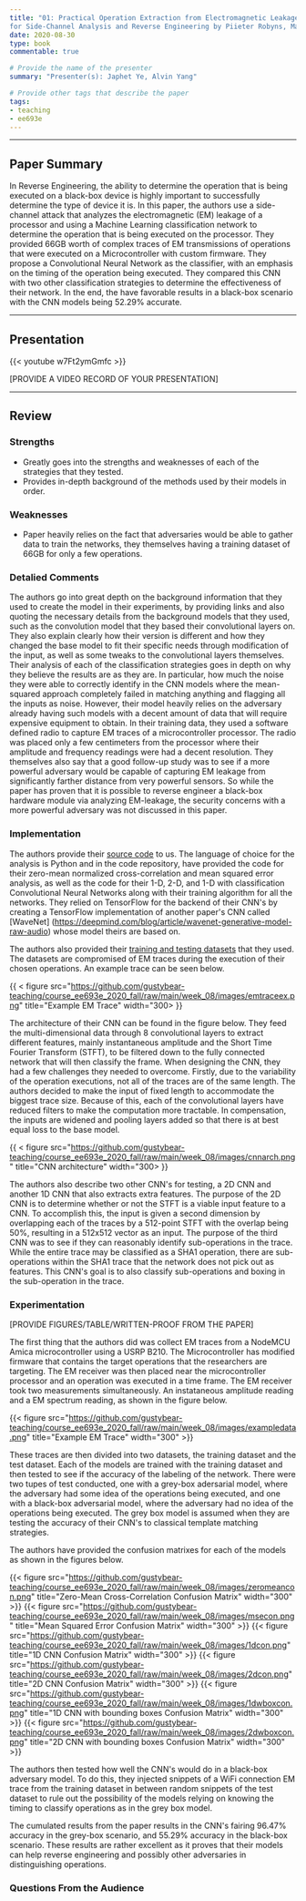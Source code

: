 ```yaml
---
title: "01: Practical Operation Extraction from Electromagnetic Leakage
for Side-Channel Analysis and Reverse Engineering by Piieter Robyns, Mariona Di Martino, Dennis Giese, Wim, Lamotte, Peter Quax, Guevara Noubir"
date: 2020-08-30
type: book
commentable: true

# Provide the name of the presenter
summary: "Presenter(s): Japhet Ye, Alvin Yang"

# Provide other tags that describe the paper
tags:
- teaching
- ee693e
---
```


***
## Paper Summary
In Reverse Engineering, the ability to determine the operation that is being executed on a black-box device is highly important to successfully determine the type of device it is. In this paper, the authors use a side-channel attack that analyzes the electromagnetic (EM) leakage of a processor and using a Machine Learning classification network to determine the operation that is being executed on the processor. They provided 66GB worth of complex traces of EM transmissions of operations that were executed on a Microcontroller with custom firmware. They propose a Convolutional Neural Network as the classifier, with an emphasis on the timing of the operation being executed. They compared this CNN with two other classification strategies to determine the effectiveness of their network. In the end, the have favorable results in a black-box scenario with the CNN models being 52.29% accurate.
***

## Presentation
{{< youtube w7Ft2ymGmfc >}}

[PROVIDE A VIDEO RECORD OF YOUR PRESENTATION]
***

## Review
### Strengths
- Greatly goes into the strengths and weaknesses of each of the strategies that they tested.
- Provides in-depth background of the methods used by their models in order.

### Weaknesses
- Paper heavily relies on the fact that adversaries would be able to gather data to train the networks, they themselves having a training dataset of 66GB for only a few operations.


### Detalied Comments
The authors go into great depth on the background information that they used to create the model in  their experiments, by providing links and also quoting the necessary details from the background models that they used, such as the convolution model that they based their convolutional layers on. They also explain clearly how their version is different and how they changed the base model to fit their specific needs through modification of the input, as well as some tweaks to the convolutional layers themselves. 
Their analysis of each of  the classification strategies goes in depth on why they believe the results are as they are. In particular, how much the noise they were able to correctly identify in the CNN models where the mean-squared approach completely failed in matching anything and flagging all the inputs as noise.
However, their model heavily relies on the adversary already having such models with a decent amount of data that will require expensive equipment to obtain. In their training data,  they used a software defined radio to capture EM traces of a microcontroller processor. The radio was placed only a few centimeters from the processor where their amplitude and frequency readings were had a decent resolution. They themselves also say that a good follow-up study was to see if a more powerful adversary would be capable of capturing EM leakage from significantly farther distance from very powerful sensors. So while the paper has proven that it is possible to reverse engineer a black-box hardware module via analyzing EM-leakage, the security concerns with a more powerful adversary was not discussed in this paper.

### Implementation
The authors provide their [source code](https://github.com/rpp0/em-operation-extraction) to us. The language of choice for the analysis is Python and in the code repository, have provided the code for their zero-mean normalized cross-correlation and mean squared error analysis, as well as the code for their 1-D, 2-D, and 1-D with classification Convolutional Neural Networks along with their training algorithm for all the networks. They relied on TensorFlow for the backend of their CNN's by creating a TensorFlow implementation of another paper's CNN called [WaveNet] (https://deepmind.com/blog/article/wavenet-generative-model-raw-audio) whose model theirs are based on. 

The authors also provided their [training and testing datasets](http://wisecdata.ccs.neu.edu/) that they used. The datasets are compromised of EM traces during the execution of their chosen operations. An example trace can be seen below.

{{ < figure src="https://github.com/gustybear-teaching/course_ee693e_2020_fall/raw/main/week_08/images/emtraceex.png" title="Example EM Trace" width="300> }}

The architecture of their CNN can be found in the figure below. They feed the multi-dimensional data through 8 convolutional layers to extract different features, mainly instantaneous amplitude and the Short Time Fourier Transform (STFT), to be filtered down to the fully connected network that will then classify the frame. When designing the CNN, they had a few challenges they needed to overcome. Firstly, due to the variability of the operation executions, not all of the traces are of the same length. The authors decided to make the input of fixed length to accommodate the biggest trace size. Because of this, each of the convolutional layers have reduced filters to make the computation more tractable. In compensation, the inputs are widened and pooling layers added so that there is at best equal loss to the base model.

{{ < figure src="https://github.com/gustybear-teaching/course_ee693e_2020_fall/raw/main/week_08/images/cnnarch.png" title="CNN architecture" width="300> }}

The authors also describe two other CNN's for testing, a 2D CNN and another 1D CNN that also extracts extra features. The purpose of the 2D CNN is to determine whether or not the STFT is a viable input feature to a CNN. To accomplish this, the input is given a second dimension by overlapping each of the traces by a 512-point STFT with the overlap being 50%, resulting in a 512x512 vector as an input. The purpose of the third CNN was to see if they can reasonably identify sub-operations in the trace. While the entire trace may be classified as a SHA1 operation, there are sub-operations within the SHA1 trace that the network does not pick out as features. This CNN's goal is to also classify sub-operations and boxing in the sub-operation in the trace.

### Experimentation
[PROVIDE FIGURES/TABLE/WRITTEN-PROOF FROM THE PAPER]

The first thing that the authors did was collect EM traces from a NodeMCU Amica microcontroller using a USRP B210. The Microcontroller has modified firmware that contains the target operations that the researchers are targeting. The EM receiver was then placed near the microcontroller processor and an operation was executed in a time frame. The EM receiver took two measurements simultaneously. An instataneous amplitude reading and a EM spectrum reading, as shown in the figure below. 

{{< figure src="https://github.com/gustybear-teaching/course_ee693e_2020_fall/raw/main/week_08/images/exampledata.png" title="Example EM Trace" width="300" >}}

These traces are then divided into two datasets, the training dataset and the test dataset. Each of the models are trained with the training dataset and then tested to see if the accuracy of the labeling of the network. There were two tupes of test conducted, one with a grey-box adersarial model, where the adversary had some idea of the operations being executed, and one with a black-box adversarial model, where the adversary had no idea of the operations being executed. The grey box model is assumed when they are testing the accuracy of their CNN's to classical template matching strategies. 

The authors have provided the confusion matrixes for each of the models as shown in the figures below.

{{< figure src="https://github.com/gustybear-teaching/course_ee693e_2020_fall/raw/main/week_08/images/zeromeancon.png" title="Zero-Mean Cross-Correlation Confusion Matrix" width="300" >}}
{{< figure src="https://github.com/gustybear-teaching/course_ee693e_2020_fall/raw/main/week_08/images/msecon.png" title="Mean Squared Error Confusion Matrix" width="300" >}}
{{< figure src="https://github.com/gustybear-teaching/course_ee693e_2020_fall/raw/main/week_08/images/1dcon.png" title="1D CNN Confusion Matrix" width="300" >}}
{{< figure src="https://github.com/gustybear-teaching/course_ee693e_2020_fall/raw/main/week_08/images/2dcon.png" title="2D CNN Confusion Matrix" width="300" >}}
{{< figure src="https://github.com/gustybear-teaching/course_ee693e_2020_fall/raw/main/week_08/images/1dwboxcon.png" title="1D CNN with bounding boxes Confusion Matrix" width="300" >}}
{{< figure src="https://github.com/gustybear-teaching/course_ee693e_2020_fall/raw/main/week_08/images/2dwboxcon.png" title="2D CNN with bounding boxes Confusion Matrix" width="300" >}}

The authors then tested how well the CNN's would do in a black-box adversary model. To do this, they injected snippets of a WiFi connection EM trace from the training dataset in between random snippets of the test dataset to rule out the possibility of the models relying on knowing the timing to classify operations as in the grey box model.

The cumulated results from the paper results in the CNN's fairing 96.47% accuracy in the grey-box scenario, and 55.29% accuracy in the black-box scenario. These results are rather excellent as it proves that their models can help reverse engineering and possibly other adversaries in distinguishing operations.

### Questions From the Audience